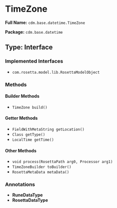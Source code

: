# TimeZone

**Full Name:** `cdm.base.datetime.TimeZone`

**Package:** `cdm.base.datetime`

## Type: Interface

### Implemented Interfaces

- `com.rosetta.model.lib.RosettaModelObject`

### Methods

#### Builder Methods

- `TimeZone build()`

#### Getter Methods

- `FieldWithMetaString getLocation()`
- `Class getType()`
- `LocalTime getTime()`

#### Other Methods

- `void process(RosettaPath arg0, Processor arg1)`
- `TimeZoneBuilder toBuilder()`
- `RosettaMetaData metaData()`

### Annotations

- **RuneDataType**
- **RosettaDataType**


